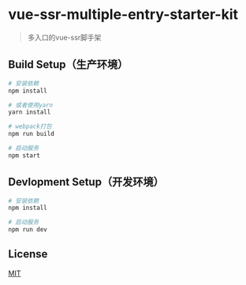 # vue-ssr-multiple-entry-starter-kit

> 多入口的vue-ssr脚手架

## Build Setup（生产环境）

``` bash
# 安装依赖
npm install  

# 或者使用yarn
yarn install

# webpack打包
npm run build

# 启动服务
npm start
```

## Devlopment Setup（开发环境）

```bash
# 安装依赖
npm install

# 启动服务
npm run dev
```


## License

[MIT](http://opensource.org/licenses/MIT)